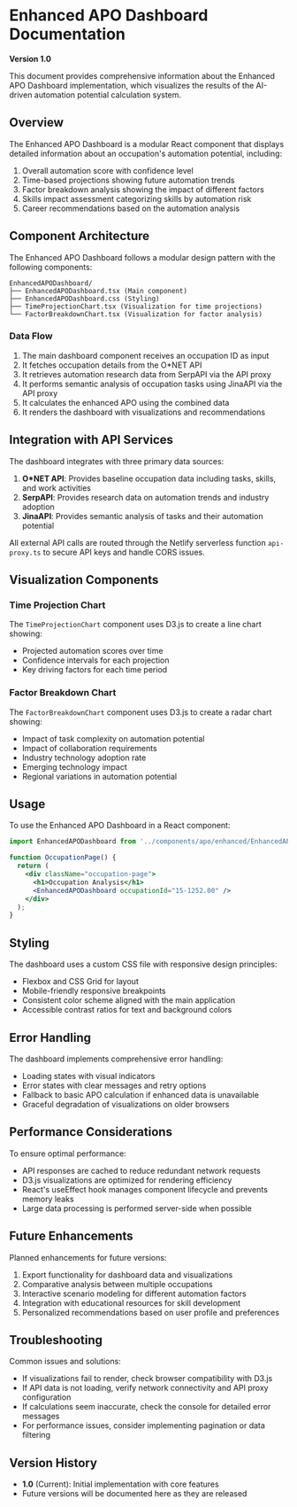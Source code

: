 # Enhanced APO Dashboard Documentation
**Version 1.0**

This document provides comprehensive information about the Enhanced APO Dashboard implementation, which visualizes the results of the AI-driven automation potential calculation system.

## Overview

The Enhanced APO Dashboard is a modular React component that displays detailed information about an occupation's automation potential, including:

1. Overall automation score with confidence level
2. Time-based projections showing future automation trends
3. Factor breakdown analysis showing the impact of different factors
4. Skills impact assessment categorizing skills by automation risk
5. Career recommendations based on the automation analysis

## Component Architecture

The Enhanced APO Dashboard follows a modular design pattern with the following components:

```
EnhancedAPODashboard/
├── EnhancedAPODashboard.tsx (Main component)
├── EnhancedAPODashboard.css (Styling)
├── TimeProjectionChart.tsx (Visualization for time projections)
└── FactorBreakdownChart.tsx (Visualization for factor analysis)
```

### Data Flow

1. The main dashboard component receives an occupation ID as input
2. It fetches occupation details from the O*NET API
3. It retrieves automation research data from SerpAPI via the API proxy
4. It performs semantic analysis of occupation tasks using JinaAPI via the API proxy
5. It calculates the enhanced APO using the combined data
6. It renders the dashboard with visualizations and recommendations

## Integration with API Services

The dashboard integrates with three primary data sources:

1. **O*NET API**: Provides baseline occupation data including tasks, skills, and work activities
2. **SerpAPI**: Provides research data on automation trends and industry adoption
3. **JinaAPI**: Provides semantic analysis of tasks and their automation potential

All external API calls are routed through the Netlify serverless function `api-proxy.ts` to secure API keys and handle CORS issues.

## Visualization Components

### Time Projection Chart

The `TimeProjectionChart` component uses D3.js to create a line chart showing:
- Projected automation scores over time
- Confidence intervals for each projection
- Key driving factors for each time period

### Factor Breakdown Chart

The `FactorBreakdownChart` component uses D3.js to create a radar chart showing:
- Impact of task complexity on automation potential
- Impact of collaboration requirements
- Industry technology adoption rate
- Emerging technology impact
- Regional variations in automation potential

## Usage

To use the Enhanced APO Dashboard in a React component:

```jsx
import EnhancedAPODashboard from '../components/apo/enhanced/EnhancedAPODashboard';

function OccupationPage() {
  return (
    <div className="occupation-page">
      <h1>Occupation Analysis</h1>
      <EnhancedAPODashboard occupationId="15-1252.00" />
    </div>
  );
}
```

## Styling

The dashboard uses a custom CSS file with responsive design principles:
- Flexbox and CSS Grid for layout
- Mobile-friendly responsive breakpoints
- Consistent color scheme aligned with the main application
- Accessible contrast ratios for text and background colors

## Error Handling

The dashboard implements comprehensive error handling:
- Loading states with visual indicators
- Error states with clear messages and retry options
- Fallback to basic APO calculation if enhanced data is unavailable
- Graceful degradation of visualizations on older browsers

## Performance Considerations

To ensure optimal performance:
- API responses are cached to reduce redundant network requests
- D3.js visualizations are optimized for rendering efficiency
- React's useEffect hook manages component lifecycle and prevents memory leaks
- Large data processing is performed server-side when possible

## Future Enhancements

Planned enhancements for future versions:
1. Export functionality for dashboard data and visualizations
2. Comparative analysis between multiple occupations
3. Interactive scenario modeling for different automation factors
4. Integration with educational resources for skill development
5. Personalized recommendations based on user profile and preferences

## Troubleshooting

Common issues and solutions:
- If visualizations fail to render, check browser compatibility with D3.js
- If API data is not loading, verify network connectivity and API proxy configuration
- If calculations seem inaccurate, check the console for detailed error messages
- For performance issues, consider implementing pagination or data filtering

## Version History

- **1.0** (Current): Initial implementation with core features
- Future versions will be documented here as they are released
